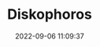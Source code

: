---
date: 2022-09-06 11:09:37
title: 'Diskophoros'	
tags: [free, platform fighter, PC]
price: Free	
img: https://i.imgur.com/ARZlibO.png
link: https://nmaehlmann.itch.io/diskophoros	
twitter: https://twitter.com/nmaehlmann
---